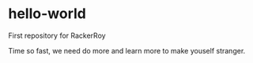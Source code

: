 # hello-world
First repository for RackerRoy

Time so fast, we need do more and learn more to make youself stranger.
